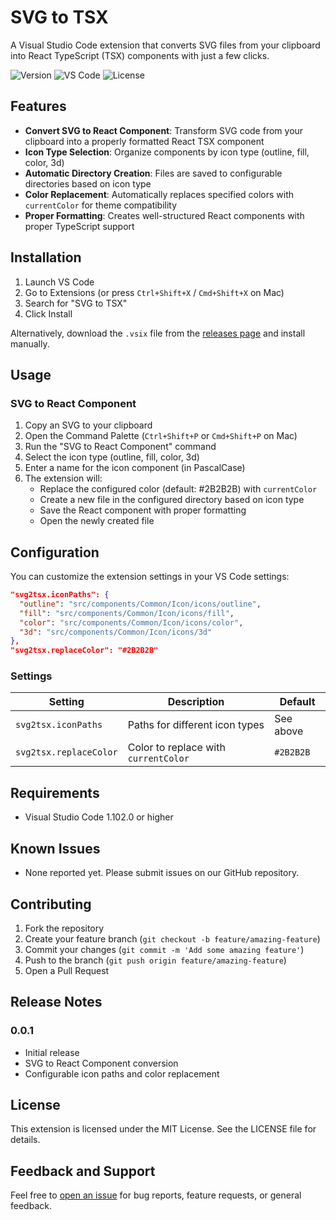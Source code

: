 # SVG to TSX

A Visual Studio Code extension that converts SVG files from your clipboard into React TypeScript (TSX) components with just a few clicks.

![Version](https://img.shields.io/badge/version-0.0.1-blue)
![VS Code](https://img.shields.io/badge/VS%20Code-^1.102.0-brightgreen)
![License](https://img.shields.io/badge/license-MIT-green)

## Features

- **Convert SVG to React Component**: Transform SVG code from your clipboard into a properly formatted React TSX component
- **Icon Type Selection**: Organize components by icon type (outline, fill, color, 3d)
- **Automatic Directory Creation**: Files are saved to configurable directories based on icon type
- **Color Replacement**: Automatically replaces specified colors with `currentColor` for theme compatibility
- **Proper Formatting**: Creates well-structured React components with proper TypeScript support

## Installation

1. Launch VS Code
2. Go to Extensions (or press `Ctrl+Shift+X` / `Cmd+Shift+X` on Mac)
3. Search for "SVG to TSX"
4. Click Install

Alternatively, download the `.vsix` file from the [releases page](https://github.com/yourusername/svg-2-tsx/releases) and install manually.

## Usage

### SVG to React Component

1. Copy an SVG to your clipboard
2. Open the Command Palette (`Ctrl+Shift+P` or `Cmd+Shift+P` on Mac)
3. Run the "SVG to React Component" command
4. Select the icon type (outline, fill, color, 3d)
5. Enter a name for the icon component (in PascalCase)
6. The extension will:
   - Replace the configured color (default: #2B2B2B) with `currentColor`
   - Create a new file in the configured directory based on icon type
   - Save the React component with proper formatting
   - Open the newly created file

## Configuration

You can customize the extension settings in your VS Code settings:

```json
"svg2tsx.iconPaths": {
  "outline": "src/components/Common/Icon/icons/outline",
  "fill": "src/components/Common/Icon/icons/fill",
  "color": "src/components/Common/Icon/icons/color",
  "3d": "src/components/Common/Icon/icons/3d"
},
"svg2tsx.replaceColor": "#2B2B2B"
```

### Settings

| Setting                | Description                          | Default   |
| ---------------------- | ------------------------------------ | --------- |
| `svg2tsx.iconPaths`    | Paths for different icon types       | See above |
| `svg2tsx.replaceColor` | Color to replace with `currentColor` | `#2B2B2B` |

## Requirements

- Visual Studio Code 1.102.0 or higher

## Known Issues

- None reported yet. Please submit issues on our GitHub repository.

## Contributing

1. Fork the repository
2. Create your feature branch (`git checkout -b feature/amazing-feature`)
3. Commit your changes (`git commit -m 'Add some amazing feature'`)
4. Push to the branch (`git push origin feature/amazing-feature`)
5. Open a Pull Request

## Release Notes

### 0.0.1

- Initial release
- SVG to React Component conversion
- Configurable icon paths and color replacement

## License

This extension is licensed under the MIT License. See the LICENSE file for details.

## Feedback and Support

Feel free to [open an issue](https://github.com/yourusername/svg-2-tsx/issues) for bug reports, feature requests, or general feedback.
